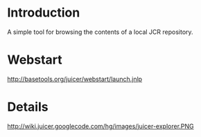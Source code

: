 # Introduction #

A simple tool for browsing the contents of a local JCR repository.

# Webstart #

http://basetools.org/juicer/webstart/launch.jnlp

# Details #

http://wiki.juicer.googlecode.com/hg/images/juicer-explorer.PNG